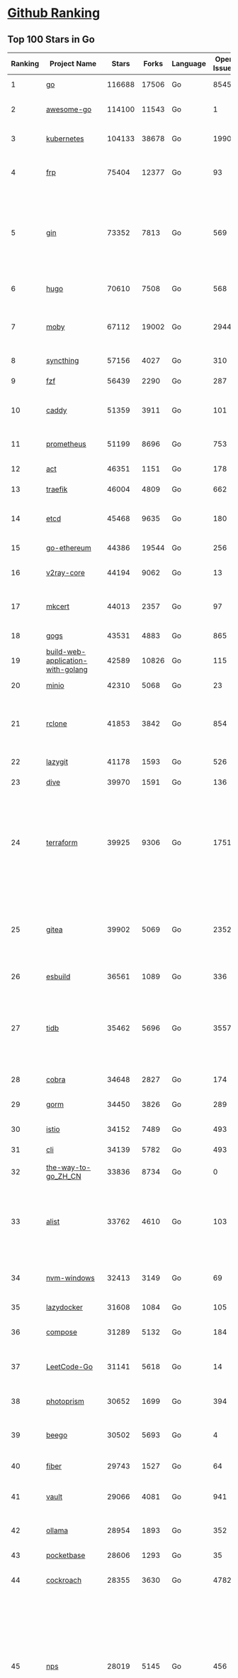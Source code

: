 [Github Ranking](../README.md)
==========

## Top 100 Stars in Go

| Ranking | Project Name | Stars | Forks | Language | Open Issues | Description | Last Commit |
| ------- | ------------ | ----- | ----- | -------- | ----------- | ----------- | ----------- |
| 1 | [go](https://github.com/golang/go) | 116688 | 17506 | Go | 8545 | The Go programming language | 2024-01-01T01:46:05Z |
| 2 | [awesome-go](https://github.com/avelino/awesome-go) | 114100 | 11543 | Go | 1 | A curated list of awesome Go frameworks, libraries and software | 2024-01-01T00:18:23Z |
| 3 | [kubernetes](https://github.com/kubernetes/kubernetes) | 104133 | 38678 | Go | 1990 | Production-Grade Container Scheduling and Management | 2023-12-31T19:46:43Z |
| 4 | [frp](https://github.com/fatedier/frp) | 75404 | 12377 | Go | 93 | A fast reverse proxy to help you expose a local server behind a NAT or firewall to the internet. | 2023-12-29T03:26:14Z |
| 5 | [gin](https://github.com/gin-gonic/gin) | 73352 | 7813 | Go | 569 | Gin is a HTTP web framework written in Go (Golang). It features a Martini-like API with much better performance -- up to 40 times faster. If you need smashing performance, get yourself some Gin. | 2023-12-28T22:47:11Z |
| 6 | [hugo](https://github.com/gohugoio/hugo) | 70610 | 7508 | Go | 568 | The world’s fastest framework for building websites. | 2023-12-30T17:21:43Z |
| 7 | [moby](https://github.com/moby/moby) | 67112 | 19002 | Go | 2944 | The Moby Project - a collaborative project for the container ecosystem to assemble container-based systems | 2023-12-31T21:15:02Z |
| 8 | [syncthing](https://github.com/syncthing/syncthing) | 57156 | 4027 | Go | 310 | Open Source Continuous File Synchronization | 2024-01-01T01:28:40Z |
| 9 | [fzf](https://github.com/junegunn/fzf) | 56439 | 2290 | Go | 287 | :cherry_blossom: A command-line fuzzy finder | 2023-12-31T16:57:29Z |
| 10 | [caddy](https://github.com/caddyserver/caddy) | 51359 | 3911 | Go | 101 | Fast and extensible multi-platform HTTP/1-2-3 web server with automatic HTTPS | 2024-01-01T02:26:02Z |
| 11 | [prometheus](https://github.com/prometheus/prometheus) | 51199 | 8696 | Go | 753 | The Prometheus monitoring system and time series database. | 2023-12-31T17:33:07Z |
| 12 | [act](https://github.com/nektos/act) | 46351 | 1151 | Go | 178 | Run your GitHub Actions locally 🚀 | 2024-01-01T02:17:36Z |
| 13 | [traefik](https://github.com/traefik/traefik) | 46004 | 4809 | Go | 662 | The Cloud Native Application Proxy | 2023-12-27T14:48:25Z |
| 14 | [etcd](https://github.com/etcd-io/etcd) | 45468 | 9635 | Go | 180 | Distributed reliable key-value store for the most critical data of a distributed system | 2023-12-31T21:04:00Z |
| 15 | [go-ethereum](https://github.com/ethereum/go-ethereum) | 44386 | 19544 | Go | 256 | Official Go implementation of the Ethereum protocol | 2023-12-31T23:52:34Z |
| 16 | [v2ray-core](https://github.com/v2ray/v2ray-core) | 44194 | 9062 | Go | 13 | A platform for building proxies to bypass network restrictions. | 2023-12-25T03:17:58Z |
| 17 | [mkcert](https://github.com/FiloSottile/mkcert) | 44013 | 2357 | Go | 97 | A simple zero-config tool to make locally trusted development certificates with any names you'd like. | 2023-11-29T10:04:44Z |
| 18 | [gogs](https://github.com/gogs/gogs) | 43531 | 4883 | Go | 865 | Gogs is a painless self-hosted Git service | 2023-12-25T03:59:11Z |
| 19 | [build-web-application-with-golang](https://github.com/astaxie/build-web-application-with-golang) | 42589 | 10826 | Go | 115 | A golang ebook intro how to build a web with golang | 2023-11-23T20:56:37Z |
| 20 | [minio](https://github.com/minio/minio) | 42310 | 5068 | Go | 23 | The Object Store for AI Data Infrastructure | 2024-01-01T02:20:44Z |
| 21 | [rclone](https://github.com/rclone/rclone) | 41853 | 3842 | Go | 854 | "rsync for cloud storage" - Google Drive, S3, Dropbox, Backblaze B2, One Drive, Swift, Hubic, Wasabi, Google Cloud Storage, Yandex Files | 2023-12-31T18:07:41Z |
| 22 | [lazygit](https://github.com/jesseduffield/lazygit) | 41178 | 1593 | Go | 526 | simple terminal UI for git commands | 2023-12-31T14:38:14Z |
| 23 | [dive](https://github.com/wagoodman/dive) | 39970 | 1591 | Go | 136 | A tool for exploring each layer in a docker image | 2023-11-04T09:41:27Z |
| 24 | [terraform](https://github.com/hashicorp/terraform) | 39925 | 9306 | Go | 1751 | Terraform enables you to safely and predictably create, change, and improve infrastructure. It is a source-available tool that codifies APIs into declarative configuration files that can be shared amongst team members, treated as code, edited, reviewed, and versioned. | 2023-12-30T05:11:47Z |
| 25 | [gitea](https://github.com/go-gitea/gitea) | 39902 | 5069 | Go | 2352 | Git with a cup of tea! Painless self-hosted all-in-one software development service, including Git hosting, code review, team collaboration, package registry and CI/CD | 2024-01-01T00:27:56Z |
| 26 | [esbuild](https://github.com/evanw/esbuild) | 36561 | 1089 | Go | 336 | An extremely fast bundler for the web | 2023-12-29T20:33:26Z |
| 27 | [tidb](https://github.com/pingcap/tidb) | 35462 | 5696 | Go | 3557 | TiDB is an open-source, cloud-native, distributed, MySQL-Compatible database for elastic scale and real-time analytics. Try AI-powered Chat2Query free at : https://tidbcloud.com/free-trial | 2024-01-01T01:33:51Z |
| 28 | [cobra](https://github.com/spf13/cobra) | 34648 | 2827 | Go | 174 | A Commander for modern Go CLI interactions | 2023-12-30T13:40:15Z |
| 29 | [gorm](https://github.com/go-gorm/gorm) | 34450 | 3826 | Go | 289 | The fantastic ORM library for Golang, aims to be developer friendly | 2023-12-28T11:53:36Z |
| 30 | [istio](https://github.com/istio/istio) | 34152 | 7489 | Go | 493 | Connect, secure, control, and observe services. | 2023-12-31T03:15:33Z |
| 31 | [cli](https://github.com/cli/cli) | 34139 | 5782 | Go | 493 | GitHub’s official command line tool | 2023-12-31T14:56:49Z |
| 32 | [the-way-to-go_ZH_CN](https://github.com/unknwon/the-way-to-go_ZH_CN) | 33836 | 8734 | Go | 0 | 《The Way to Go》中文译本，中文正式名《Go 入门指南》 | 2023-08-12T01:54:36Z |
| 33 | [alist](https://github.com/alist-org/alist) | 33762 | 4610 | Go | 103 | 🗂️A file list/WebDAV program that supports multiple storages, powered by Gin and Solidjs. / 一个支持多存储的文件列表/WebDAV程序，使用 Gin 和 Solidjs。 | 2023-12-31T07:03:43Z |
| 34 | [nvm-windows](https://github.com/coreybutler/nvm-windows) | 32413 | 3149 | Go | 69 | A node.js version management utility for Windows. Ironically written in Go. | 2023-12-28T21:04:27Z |
| 35 | [lazydocker](https://github.com/jesseduffield/lazydocker) | 31608 | 1084 | Go | 105 | The lazier way to manage everything docker | 2023-12-27T16:15:49Z |
| 36 | [compose](https://github.com/docker/compose) | 31289 | 5132 | Go | 184 | Define and run multi-container applications with Docker | 2023-12-29T14:58:59Z |
| 37 | [LeetCode-Go](https://github.com/halfrost/LeetCode-Go) | 31141 | 5618 | Go | 14 | ✅ Solutions to LeetCode by Go, 100% test coverage, runtime beats 100% / LeetCode 题解 | 2023-10-11T23:26:58Z |
| 38 | [photoprism](https://github.com/photoprism/photoprism) | 30652 | 1699 | Go | 394 | AI-Powered Photos App for the Decentralized Web 🌈💎✨ | 2023-12-28T19:13:28Z |
| 39 | [beego](https://github.com/beego/beego) | 30502 | 5693 | Go | 4 | beego is an open-source, high-performance web framework for the Go programming language. | 2023-12-30T06:31:42Z |
| 40 | [fiber](https://github.com/gofiber/fiber) | 29743 | 1527 | Go | 64 | ⚡️ Express inspired web framework written in Go | 2023-12-29T04:23:38Z |
| 41 | [vault](https://github.com/hashicorp/vault) | 29066 | 4081 | Go | 941 | A tool for secrets management, encryption as a service, and privileged access management | 2024-01-01T00:28:07Z |
| 42 | [ollama](https://github.com/jmorganca/ollama) | 28954 | 1893 | Go | 352 | Get up and running with Llama 2 and other large language models locally | 2023-12-30T23:00:00Z |
| 43 | [pocketbase](https://github.com/pocketbase/pocketbase) | 28606 | 1293 | Go | 35 | Open Source realtime backend in 1 file | 2023-12-30T10:06:17Z |
| 44 | [cockroach](https://github.com/cockroachdb/cockroach) | 28355 | 3630 | Go | 4782 | CockroachDB - the open source, cloud-native distributed SQL database. | 2023-12-31T23:52:12Z |
| 45 | [nps](https://github.com/ehang-io/nps) | 28019 | 5145 | Go | 456 | 一款轻量级、高性能、功能强大的内网穿透代理服务器。支持tcp、udp、socks5、http等几乎所有流量转发，可用来访问内网网站、本地支付接口调试、ssh访问、远程桌面，内网dns解析、内网socks5代理等等……，并带有功能强大的web管理端。a lightweight, high-performance, powerful intranet penetration proxy server, with a powerful web management terminal. | 2023-12-01T00:54:09Z |
| 46 | [minikube](https://github.com/kubernetes/minikube) | 27759 | 4822 | Go | 938 | Run Kubernetes locally | 2023-12-29T10:05:14Z |
| 47 | [echo](https://github.com/labstack/echo) | 27461 | 2252 | Go | 51 | High performance, minimalist Go web framework | 2023-12-31T14:01:23Z |
| 48 | [go-zero](https://github.com/zeromicro/go-zero) | 26714 | 3765 | Go | 357 | A cloud-native Go microservices framework with cli tool for productivity. | 2023-12-30T06:31:42Z |
| 49 | [v2ray-core](https://github.com/v2fly/v2ray-core) | 26329 | 4397 | Go | 36 | A platform for building proxies to bypass network restrictions. | 2023-12-25T06:50:55Z |
| 50 | [kit](https://github.com/go-kit/kit) | 25784 | 2486 | Go | 36 | A standard library for microservices. | 2023-12-22T23:16:59Z |
| 51 | [v2ray-core](https://github.com/v2fly/v2ray-core) | 26329 | 4397 | Go | 36 | A platform for building proxies to bypass network restrictions. | 2023-12-25T06:50:55Z |
| 52 | [kit](https://github.com/go-kit/kit) | 25784 | 2486 | Go | 36 | A standard library for microservices. | 2023-12-22T23:16:59Z |
| 53 | [helm](https://github.com/helm/helm) | 25415 | 6944 | Go | 287 | The Kubernetes Package Manager | 2023-12-31T10:22:42Z |
| 54 | [k3s](https://github.com/k3s-io/k3s) | 25382 | 2187 | Go | 122 | Lightweight Kubernetes | 2023-12-30T21:13:15Z |
| 55 | [croc](https://github.com/schollz/croc) | 25333 | 1035 | Go | 120 | Easily and securely send things from one computer to another :crocodile: :package: | 2023-12-27T14:36:49Z |
| 56 | [viper](https://github.com/spf13/viper) | 24879 | 2052 | Go | 379 | Go configuration with fangs | 2023-12-22T17:42:45Z |
| 57 | [milvus](https://github.com/milvus-io/milvus) | 24843 | 2656 | Go | 429 | A cloud-native vector database, storage for next generation AI applications | 2023-12-31T12:02:48Z |
| 58 | [iris](https://github.com/kataras/iris) | 24606 | 2494 | Go | 96 | The fastest HTTP/2 Go Web Framework. New, modern and easy to learn. Fast development with Code you control. Unbeatable cost-performance ratio :rocket: | 2023-12-31T16:56:53Z |
| 59 | [faas](https://github.com/openfaas/faas) | 24071 | 1909 | Go | 30 | OpenFaaS - Serverless Functions Made Simple | 2023-12-31T06:00:09Z |
| 60 | [nsq](https://github.com/nsqio/nsq) | 24048 | 2912 | Go | 48 | A realtime distributed messaging platform | 2023-12-27T23:38:38Z |
| 61 | [logrus](https://github.com/sirupsen/logrus) | 23619 | 2328 | Go | 2 | Structured, pluggable logging for Go. | 2023-12-29T18:18:08Z |
| 62 | [Wox](https://github.com/Wox-launcher/Wox) | 23612 | 2379 | Go | 195 | A cross-platform launcher that simply works | 2023-12-30T16:28:34Z |
| 63 | [ngrok](https://github.com/inconshreveable/ngrok) | 23456 | 4353 | Go | 236 | Introspected tunnels to localhost | 2023-12-14T18:57:31Z |
| 64 | [go-patterns](https://github.com/tmrts/go-patterns) | 23339 | 2170 | Go | 17 | Curated list of Go design patterns, recipes and idioms | 2023-10-01T05:09:32Z |
| 65 | [k9s](https://github.com/derailed/k9s) | 23317 | 1494 | Go | 385 | 🐶 Kubernetes CLI To Manage Your Clusters In Style! | 2023-12-31T11:33:26Z |
| 66 | [docker_practice](https://github.com/yeasy/docker_practice) | 23282 | 5651 | Go | 5 | Learn and understand Docker&Container technologies, with real DevOps practice! | 2023-12-30T00:28:00Z |
| 67 | [micro](https://github.com/zyedidia/micro) | 23254 | 1177 | Go | 758 | A modern and intuitive terminal-based text editor | 2023-12-30T21:16:11Z |
| 68 | [lux](https://github.com/iawia002/lux) | 22803 | 2642 | Go | 463 | 👾 Fast and simple video download library and CLI tool written in Go | 2023-12-29T23:05:31Z |
| 69 | [dapr](https://github.com/dapr/dapr) | 22770 | 1795 | Go | 375 | Dapr is a portable, event-driven, runtime for building distributed applications across cloud and edge. | 2023-12-29T18:13:37Z |
| 70 | [hub](https://github.com/mislav/hub) | 22604 | 2430 | Go | 239 | A command-line tool that makes git easier to use with GitHub. | 2023-12-18T19:33:03Z |
| 71 | [k6](https://github.com/grafana/k6) | 22331 | 1180 | Go | 387 | A modern load testing tool, using Go and JavaScript - https://k6.io | 2023-12-29T16:19:44Z |
| 72 | [vegeta](https://github.com/tsenart/vegeta) | 22303 | 1380 | Go | 61 | HTTP load testing tool and library. It's over 9000! | 2023-12-11T16:24:48Z |
| 73 | [fyne](https://github.com/fyne-io/fyne) | 22167 | 1314 | Go | 595 | Cross platform GUI toolkit in Go inspired by Material Design | 2023-12-31T23:45:45Z |
| 74 | [restic](https://github.com/restic/restic) | 22002 | 1406 | Go | 419 | Fast, secure, efficient backup program | 2024-01-01T01:33:22Z |
| 75 | [filebrowser](https://github.com/filebrowser/filebrowser) | 21988 | 2617 | Go | 62 | 📂 Web File Browser | 2023-12-31T18:54:50Z |
| 76 | [rancher](https://github.com/rancher/rancher) | 21954 | 2953 | Go | 2746 | Complete container management platform | 2023-12-30T04:38:55Z |
| 77 | [kratos](https://github.com/go-kratos/kratos) | 21900 | 3960 | Go | 26 | Your ultimate Go microservices framework for the cloud-native era. | 2023-12-28T03:01:37Z |
| 78 | [memos](https://github.com/usememos/memos) | 21710 | 1564 | Go | 191 | An open source, lightweight note-taking service. Easily capture and share your great thoughts. | 2023-12-29T00:28:25Z |
| 79 | [bubbletea](https://github.com/charmbracelet/bubbletea) | 21663 | 661 | Go | 51 | A powerful little TUI framework 🏗 | 2023-12-27T13:23:27Z |
| 80 | [delve](https://github.com/go-delve/delve) | 21498 | 2144 | Go | 96 | Delve is a debugger for the Go programming language. | 2023-12-29T22:49:36Z |
| 81 | [harbor](https://github.com/goharbor/harbor) | 21448 | 4510 | Go | 548 | An open source trusted cloud native registry project that stores, signs, and scans content. | 2023-12-31T14:35:36Z |
| 82 | [colly](https://github.com/gocolly/colly) | 21411 | 1685 | Go | 143 | Elegant Scraper and Crawler Framework for Golang | 2023-12-28T07:30:02Z |
| 83 | [testify](https://github.com/stretchr/testify) | 21219 | 1539 | Go | 265 | A toolkit with common assertions and mocks that plays nicely with the standard library | 2023-12-17T02:39:29Z |
| 84 | [cli](https://github.com/urfave/cli) | 21146 | 1702 | Go | 27 | A simple, fast, and fun package for building command line apps in Go | 2023-12-30T12:45:29Z |
| 85 | [go-micro](https://github.com/go-micro/go-micro) | 21094 | 2357 | Go | 85 | A Go microservices framework | 2023-12-27T15:11:11Z |
| 86 | [loki](https://github.com/grafana/loki) | 20925 | 3087 | Go | 1159 | Like Prometheus, but for logs. | 2024-01-01T03:00:52Z |
| 87 | [learn-go-with-tests](https://github.com/quii/learn-go-with-tests) | 20650 | 2732 | Go | 41 | Learn Go with test-driven development | 2023-12-23T09:32:42Z |
| 88 | [fasthttp](https://github.com/valyala/fasthttp) | 20536 | 1699 | Go | 73 | Fast HTTP package for Go. Tuned for high performance. Zero memory allocations in hot paths. Up to 10x faster than net/http | 2023-12-31T04:09:58Z |
| 89 | [websocket](https://github.com/gorilla/websocket) | 20474 | 3479 | Go | 40 | Package gorilla/websocket is a fast, well-tested and widely used WebSocket implementation for Go. | 2023-12-14T05:36:44Z |
| 90 | [zap](https://github.com/uber-go/zap) | 20249 | 1445 | Go | 103 | Blazing fast, structured, leveled logging in Go. | 2023-12-30T09:08:37Z |
| 91 | [podman](https://github.com/containers/podman) | 20198 | 2138 | Go | 485 | Podman: A tool for managing OCI containers and pods. | 2023-12-31T09:56:16Z |
| 92 | [AdGuardHome](https://github.com/AdguardTeam/AdGuardHome) | 20017 | 1613 | Go | 936 | Network-wide ads & trackers blocking DNS server | 2023-12-29T15:30:17Z |
| 93 | [wails](https://github.com/wailsapp/wails) | 19996 | 1015 | Go | 206 | Create beautiful applications using Go | 2023-12-30T22:52:52Z |
| 94 | [Xray-core](https://github.com/XTLS/Xray-core) | 19891 | 3428 | Go | 434 | Xray, Penetrates Everything. Also the best v2ray-core, with XTLS support. Fully compatible configuration. | 2023-12-31T22:44:12Z |
| 95 | [dgraph](https://github.com/dgraph-io/dgraph) | 19824 | 1503 | Go | 213 | The high-performance database for modern applications | 2023-12-20T04:42:50Z |
| 96 | [trivy](https://github.com/aquasecurity/trivy) | 19822 | 1999 | Go | 173 | Find vulnerabilities, misconfigurations, secrets, SBOM in containers, Kubernetes, code repositories, clouds and more | 2023-12-31T09:58:44Z |
| 97 | [Cloudreve](https://github.com/cloudreve/Cloudreve) | 19771 | 3234 | Go | 196 | 🌩支持多家云存储的云盘系统 (Self-hosted file management and sharing system, supports multiple storage providers) | 2023-12-22T13:53:08Z |
| 98 | [mux](https://github.com/gorilla/mux) | 19696 | 1836 | Go | 14 | Package gorilla/mux is a powerful HTTP router and URL matcher for building Go web servers with 🦍 | 2023-12-21T22:28:05Z |
| 99 | [grpc-go](https://github.com/grpc/grpc-go) | 19314 | 4218 | Go | 125 | The Go language implementation of gRPC. HTTP/2 based RPC | 2023-12-28T22:33:59Z |
| 100 | [CasaOS](https://github.com/IceWhaleTech/CasaOS) | 19149 | 1048 | Go | 253 | CasaOS - A simple, easy-to-use, elegant open-source Personal Cloud system. | 2023-12-28T08:40:17Z |

